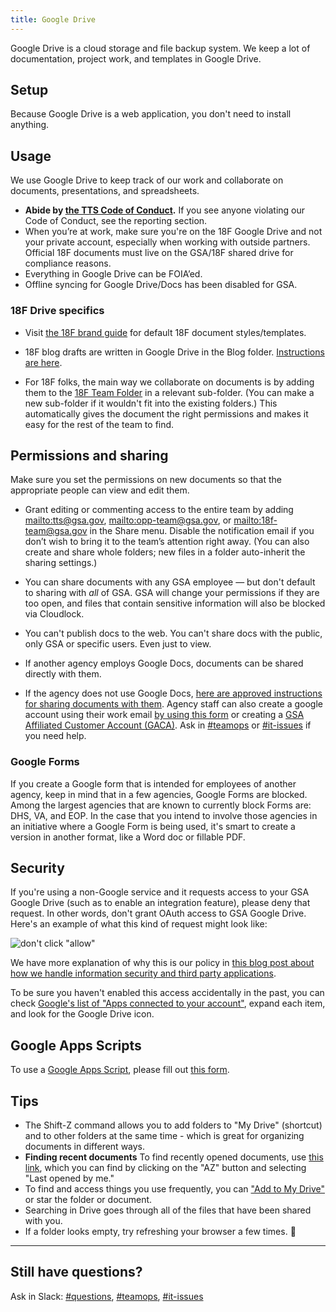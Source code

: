```yaml
---
title: Google Drive
---
```


Google Drive is a cloud storage and file backup system. We keep a lot of documentation, project work, and templates in Google Drive.

## Setup

Because Google Drive is a web application, you don't need to install anything.

## Usage

We use Google Drive to keep track of our work and collaborate on documents, presentations, and spreadsheets.

* **Abide by [the TTS Code of Conduct]({{site.baseurl}}/code-of-conduct).**  If you see anyone violating our Code of Conduct, see the reporting section.
* When you’re at work, make sure you're on the 18F Google Drive and not your private account, especially when working with outside partners. Official 18F documents must live on the GSA/18F shared drive for compliance reasons.
* Everything in Google Drive can be FOIA’ed.
* Offline syncing for Google Drive/Docs has been disabled for GSA.

### 18F Drive specifics

* Visit [the 18F brand guide](https://brand.18f.gov/templates/) for default 18F document styles/templates.

* 18F blog drafts are written in Google Drive in the Blog folder. [Instructions are here](https://github.com/18F/blog-drafts/blob/master/README.md).

* For 18F folks, the main way we collaborate on documents is by adding them to the [18F Team Folder](https://drive.google.com/drive/u/0/folders/0B84F26FpUP0lR1B2VVNGSi1MMVk) in a relevant sub-folder. (You can make a new sub-folder if it wouldn't fit into the existing folders.) This automatically gives the document the right permissions and makes it easy for the rest of the team to find.

## Permissions and sharing

Make sure you set the permissions on new documents so that the appropriate people can view and edit them.

* Grant editing or commenting access to the entire team by adding <mailto:tts@gsa.gov>, <mailto:opp-team@gsa.gov>, or <mailto:18f-team@gsa.gov> in the Share menu. Disable the notification email if you don’t wish to bring it to the team’s attention right away. (You can also create and share whole folders; new files in a folder auto-inherit the sharing settings.)
* You can share documents with any GSA employee — but don't default to sharing with _all_ of GSA. GSA will change your permissions if they are too open, and files that contain sensitive information will also be blocked via Cloudlock.

* You can't publish docs to the web. You can't share docs with the public, only GSA or specific users. Even just to view.

* If another agency employs Google Docs, documents can be shared directly with them.

* If the agency does not use Google Docs, [here are approved instructions for sharing documents with them](https://insite.gsa.gov/portal/content/517805). Agency staff can also create a google account using their work email [by using this form](https://accounts.google.com/SignUpWithoutGmail?hl=en) or creating a [GSA Affiliated Customer Account (GACA)](https://insite.gsa.gov/portal/content/517805?term=gaca). Ask in [#teamops](https://gsa-tts.slack.com/messages/teamops) or [#it-issues](https://gsa-tts.slack.com/messages/it-issues) if you need help.

### Google Forms

If you create a Google form that is intended for employees of another agency, keep in mind that in a few agencies, Google Forms are blocked. Among the largest agencies that are known to currently block Forms are: DHS, VA, and EOP. In the case that you intend to involve those agencies in an initiative where a Google Form is being used, it's smart to create a version in another format, like a Word doc or fillable PDF.

## Security

If you're using a non-Google service and it requests access to your GSA Google Drive (such as to enable an integration feature), please deny that request. In other words, don't grant OAuth access to GSA Google Drive. Here's an example of what this kind of request might look like:

![don't click "allow"]({{site.baseurl}}/images/google-drive/google-drive-oauth.png)

We have more explanation of why this is our policy in [this blog post about how we handle information security and third party applications](https://18f.gsa.gov/2016/05/13/how-18f-handles-information-security-and-third-party-applications/).

To be sure you haven't enabled this access accidentally in the past, you can check [Google's list of "Apps connected to your account"](https://security.google.com/settings/security/permissions), expand each item, and look for the Google Drive icon.

## Google Apps Scripts

To use a [Google Apps Script](https://developers.google.com/apps-script/), please fill out [this form](https://docs.google.com/a/gsa.gov/forms/d/e/1FAIpQLSdOCtxCaSKJC87CedZW1FKGspMvnRzyOauMvKIOfrSV7PBdag/viewform).

## Tips

- The Shift-Z command allows you to add folders to "My Drive" (shortcut) and to other folders at the same time - which is great for organizing documents in different ways.
- **Finding recent documents** To find recently opened documents, use [this link](https://drive.google.com/drive/recent), which you can find by clicking on the "AZ" button and selecting "Last opened by me."
-  To find and access things you use frequently, you can ["Add to My Drive"](https://support.google.com/drive/answer/2375057?hl=en) or star the folder or document.
-  Searching in Drive goes through all of the files that have been shared with you.
- If a folder looks empty, try refreshing your browser a few times. :shrug:

---

## Still have questions?

Ask in Slack: [#questions](https://gsa-tts.slack.com/messages/questions), [#teamops](https://gsa-tts.slack.com/messages/teamops), [#it-issues](https://gsa-tts.slack.com/messages/it-issues)
